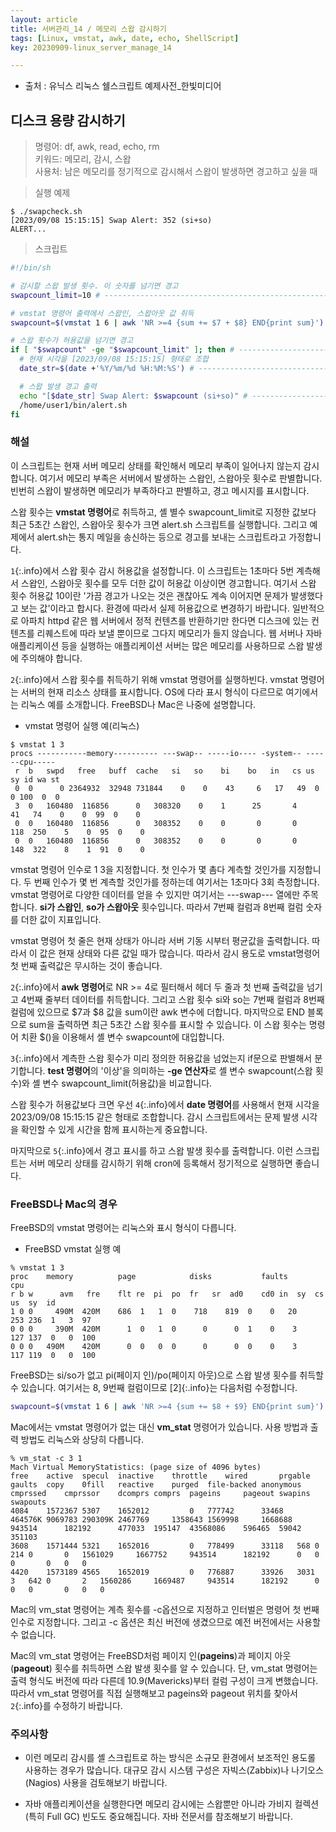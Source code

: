 ```yaml
---
layout: article
title: 서버관리_14 / 메모리 스왑 감시하기
tags: [Linux, vmstat, awk, date, echo, ShellScript]
key: 20230909-linux_server_manage_14

---
```


- 출처 : 유닉스 리눅스 쉘스크립트 예제사전_한빛미디어

## 디스크 용량 감시하기

> 명령어: df, awk, read, echo, rm  
> 키워드: 메모리, 감시, 스왑  
> 사용처: 남은 메모리를 정기적으로 감시해서 스왑이 발생하면 경고하고 싶을 때   

> 실행 예제  

```
$ ./swapcheck.sh
[2023/09/08 15:15:15] Swap Alert: 352 (si+so)
ALERT...
```

> 스크립트

```bash
#!/bin/sh

# 감시할 스왑 발생 횟수. 이 숫자를 넘기면 경고
swapcount_limit=10 # ------------------------------------------------------- 1

# vmstat 명령어 출력에서 스왑인, 스왑아웃 값 취득
swapcount=$(vmstat 1 6 | awk 'NR >=4 {sum += $7 + $8} END{print sum}') # --- 2

# 스왑 횟수가 허용값을 넘기면 경고
if [ "$swapcount" -ge "$swapcount_limit" ]; then # ------------------------- 3
  # 현재 시각을 [2023/09/08 15:15:15] 형태로 조합
  date_str=$(date +'%Y/%m/%d %H:%M:%S') # ---------------------------------- 4

  # 스왑 발생 경고 출력
  echo "[$date_str] Swap Alert: $swapcount (si+so)" # ---------------------- 5
  /home/user1/bin/alert.sh
fi
```

### **해설**

이 스크립트는 현재 서버 메모리 상태를 확인해서 메모리 부족이 일어나지 않는지 감시합니다. 여기서 메모리 부족은 서버에서 발생하는 스왑인, 스왑아웃 횟수로 판별합니다. 빈번히 스왑이 발생하면 메모리가 부족하다고 판별하고, 경고 메시지를 표시합니다.

스왑 횟수는 **vmstat 명령어**로 취득하고, 셸 별수 swapcount_limit로 지정한 값보다 최근 5초간 스왑인, 스왑아웃 횟수가 크면 alert.sh 스크립트를 실행합니다. 그리고 예제에서 alert.sh는 통지 메일을 송신하는 등으로 경고를 보내는 스크립트라고 가정합니다.

`1`{:.info}에서 스왑 횟수 감시 허용값을 설정합니다. 이 스크립트는 1초마다 5번 계측해서 스왑인, 스왑아웃 횟수를 모두 더한 값이 허용값 이상이면 경고합니다. 여기서 스왑 횟수 허용값 10이란 '가끔 경고가 나오는 것은 괜찮아도 계속 이어지면 문제가 발생했다고 보는 값'이라고 합시다. 환경에 따라서 실제 허용값으로 변경하기 바랍니다. 일반적으로 아파치 httpd 같은 웹 서버에서 정적 컨텐츠를 반환하기만 한다면 디스크에 있는 컨텐츠를 리퀘스트에 따라 보낼 뿐이므로 그다지 메모리가 들지 않습니다. 웹 서버나 자바 애플리케이션 등을 실행하는 애플리케이션 서버는 많은 메모리를 사용하므로 스왑 발생에 주의해야 합니다.

`2`{:.info}에서 스왑 횟수를 취득하기 위해 vmstat 명령어를 실행하빈다. vmstat 명령어는 서버의 현재 리소스 상태를 표시합니다. OS에 다라 표시 형식이 다르므로 여기에서는 리눅스 예를 소개합니다. FreeBSD나 Mac은 나중에 설명합니다.

- vmstat 명령어 실행 예(리눅스)

```
$ vmstat 1 3
procs -----------memory---------- ---swap-- -----io---- -system-- ------cpu-----
 r  b   swpd   free   buff  cache   si   so    bi    bo   in   cs us sy id wa st
 0  0      0 2364932  32948 731844    0    0    43     6   17   49  0  0 100  0  0
 3  0	160480	116856	    0	308320	  0	   1	  25	   4	 41	  74	0	 0	99	0	 0
 0  0	160480	116856	    0	308352	  0	   0	   0	   0	118	 250	5	 0	95	0	 0
 0  0	160480	116856	    0	308352	  0	   0	   0	   0	148	 322	8	 1	91	0	 0
```

vmstat 명령어 인수로 1 3을 지정합니다. 첫 인수가 몇 촘다 계측할 것인가를 지정합니다. 두 번째 인수가 몇 번 계측할 것인가를 정하는데 여기서는 1초마다 3회 측정합니다. vmstat 명령어로 다양한 데이터를 얻을 수 있지만 여기서는 ---swap--- 열에만 주목합니다. **si가 스왑인**, **so가 스왑아웃** 횟수입니다. 따라서 7번째 컬럼과 8번째 컬럼 숫자를 더한 값이 지표입니다.

vmstat 명령어 첫 줄은 현재 상태가 아니라 서버 기동 시부터 평균값을 출력합니다. 따라서 이 값은 현재 상태와 다른 값일 때가 많습니다. 따라서 감시 용도로 vmstat명령어 첫 번째 출력값은 무시하는 것이 좋습니다.

`2`{:.info}에서 **awk 명령어**로 NR >= 4로 필터해서 헤더 두 줄과 첫 번째 출력값을 넘기고 4번째 줄부터 데이터를 취득합니다. 그리고 스왑 횟수 si와 so는 7번째 컬럼과 8번째 컬럼에 있으므로 $7과 $8 값을 sum이란 awk 변수에 더합니다. 마지막으로 END 블록으로 sum을 출력하면 최근 5초간 스왑 횟수를 표시할 수 있습니다. 이 스왑 횟수는 명령어 치환 $()을 이용해서 셸 변수 swapcount에 대입합니다.

`3`{:.info}에서 계측한 스왑 횟수가 미리 정의한 허용값을 넘었는지 if문으로 판별해서 분기합니다. **test 명령어**의 '이상'을 의미하는 **-ge 연산자**로 셸 변수 swapcount(스왑 횟수)와 셸 변수 swapcount_limit(허용값)을 비교합니다.

스왑 횟수가 허용값보다 크면 우선 `4`{:.info}에서 **date 명령어**를 사용해서 현재 시각을 2023/09/08 15:15:15 같은 형태로 조합합니다. 감시 스크립트에서는 문제 발생 시각을 확인할 수 있게 시간을 함께 표시하는게 중요합니다.

마지막으로 `5`{:.info}에서 경고 표시를 하고 스왑 발생 횟수를 출력합니다. 이런 스크립트는 서버 메모리 상태를 감시하기 위해 cron에 등록해서 정기적으로 실행하면 좋습니다.

### FreeBSD나 Mac의 경우

FreeBSD의 vmstat 명령어는 리눅스와 표시 형식이 다릅니다.

- FreeBSD vmstat 실행 예

```
% vmstat 1 3
proc	memory			page			disks			faults			cpu
r b w	   avm	 fre	flt	re	pi	po	fr	 sr	 ad0	cd0	in	sy	cs	us	sy	id
1 0 0	  490M	420M	686	 1	 1	0	 718	819	 0	  0	  20	253	236	 1	 3	97
0 0 0	  390M	420M	  1	 0	 1	0	   0	  0	 1	  0	   3	127	137	 0	 0	100
0 0 0 	490M	420M	  0	 0	 0	0	   0	  0	 0	  0	   3	117	119	 0	 0	100
```

FreeBSD는 si/so가 없고 pi(페이지 인)/po(페이지 아웃)으로 스왑 발생 횟수를 취득할 수 있습니다. 여기서는 8, 9번째 컬럼이므로 [2]{:.info}는 다음처럼 수정합니다.

```bash
swapcount=$(vmstat 1 6 | awk 'NR >=4 {sum += $8 + $9} END{print sum}')
```

Mac에서는 vmstat 명령어가 없는 대신 **vm_stat** 명령어가 있습니다. 사용 방법과 출력 방법도 리눅스와 상당히 다릅니다.

```
% vm_stat -c 3 1
Mach Virtual MemoryStatistics: (page size of 4096 bytes)
free	active	specul	inactive	throttle	wired		prgable	gaults	copy	0fill	reactive	purged	file-backed	anonymous	cmprssed	cmprssor	dcomprs	comprs	pageins		pageout	swapins	swapouts
4084	1572367	5307	1652012			0	777742		33468	464576K	9069783	290309K	2467769		1358643	1569998		1668688		943514		182192		477033	195147	43568086	596465	59042	351103
3608	1571444	5321	1652016			0	778499		33118	568	0	214	0		0	1561029		1667752		943514		182192		0	0	0		0	0	0
4420	1573189	4565	1652019			0	776887		33926	3031	3	642	0		2	1560286		1669487		943514		182192		0	0	0		0	0	0
```

Mac의 vm_stat 명령어는 계측 횟수를 -c옵션으로 지정하고 인터벌은 명령어 첫 번째 인수로 지정합니다. 그리고 -c 옵션은 최신 버전에 생겼으므로 예전 버전에서는 사용할 수 없습니다.

Mac의 vm_stat 명령어는 FreeBSD처럼 페이지 인(**pageins**)과 페이지 아웃(**pageout**) 횟수를 취득하면 스왑 발생 횟수를 알 수 있습니다. 단, vm_stat 명령어는 출력 형식도 버전에 따라 다른데 10.9(Mavericks)부터 컬럼 구성이 크게 변했습니다. 따라서 vm_stat 명령어를 직접 실행해보고 pageins와 pageout 위치를 찾아서 `2`{:.info}를 수정하기 바랍니다.

### **주의사항**

- 이런 메모리 감시를 셸 스크립트로 하는 방식은 소규모 환경에서 보조적인 용도롤 사용하는 경우가 많습니다. 대규모 감시 시스템 구성은 자빅스(Zabbix)나 나기오스(Nagios) 사용을 검토해보기 바랍니다.

- 자바 애플리케이션을 실행한다면 메모리 감시에는 스왑뿐만 아니라 가비지 컬렉션(특히 Full GC) 빈도도 중요해집니다. 자바 전문서를 참조해보기 바랍니다.

